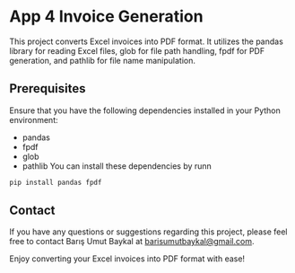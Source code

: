 # App 4 Invoice Generation
This project converts Excel invoices into PDF format. It utilizes the pandas library for reading Excel files, glob for file path handling, fpdf for PDF generation, and pathlib for file name manipulation.

## Prerequisites
Ensure that you have the following dependencies installed in your Python environment:

- pandas
- fpdf
- glob
- pathlib
You can install these dependencies by runn
```bash
pip install pandas fpdf
```

## Contact
If you have any questions or suggestions regarding this project, please feel free to contact Barış Umut Baykal at barisumutbaykal@gmail.com.

Enjoy converting your Excel invoices into PDF format with ease!

